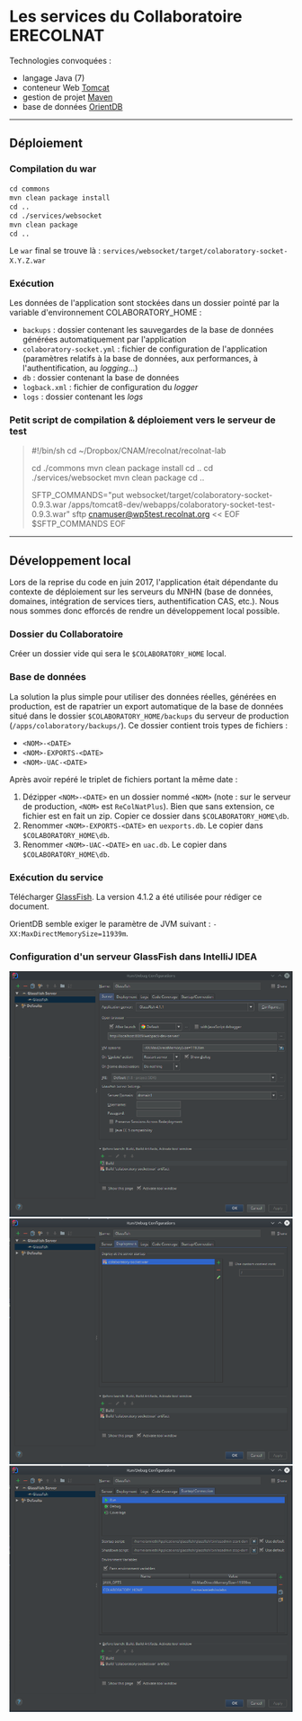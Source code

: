 # Les services du Collaboratoire ERECOLNAT 

Technologies convoquées :

  - langage Java (7)
  - conteneur Web [Tomcat](http://tomcat.apache.org/)
  - gestion de projet [Maven](https://maven.apache.org/)
  - base de données [OrientDB](http://orientdb.com/)

---

## Déploiement

### Compilation du war

	cd commons
	mvn clean package install
	cd ..
	cd ./services/websocket
	mvn clean package
	cd ..

Le `war` final se trouve là : `services/websocket/target/colaboratory-socket-X.Y.Z.war`

### Exécution

Les données de l'application sont stockées dans un dossier pointé par la variable d'environnement COLABORATORY_HOME :

  - `backups` : dossier contenant les sauvegardes de la base de données générées automatiquement par l'application
  - `colaboratory-socket.yml` : fichier de configuration de l'application (paramètres relatifs à la base de données, aux performances, à l'authentification, au *logging*...)
  - `db` : dossier contenant la base de données
  - `logback.xml` : fichier de configuration du *logger*
  - `logs` : dossier contenant les *logs*

### Petit script de compilation & déploiement vers le serveur de test

  > #!/bin/sh
  > cd ~/Dropbox/CNAM/recolnat/recolnat-lab
  > 
  > cd ./commons
  > mvn clean package install
  > cd ..
  > cd ./services/websocket
  > mvn clean package
  > cd ..
  > 
  > SFTP_COMMANDS="put websocket/target/colaboratory-socket-0.9.3.war /apps/tomcat8-dev/webapps/colaboratory-socket-test-0.9.3.war"
  > sftp cnamuser@wp5test.recolnat.org << EOF
  >   $SFTP_COMMANDS
  > EOF

---

## Développement local

Lors de la reprise du code en juin 2017, l'application était dépendante du contexte de déploiement sur les serveurs du MNHN (base de données, domaines, intégration de services tiers, authentification CAS, etc.). Nous nous sommes donc efforcés de rendre un développement local possible.

### Dossier du Collaboratoire

Créer un dossier vide qui sera le `$COLABORATORY_HOME` local.

### Base de données

La solution la plus simple pour utiliser des données réelles, générées en production, est de rapatrier un export automatique de la base de données situé dans le dossier `$COLABORATORY_HOME/backups` du serveur de production (`/apps/colaboratory/backups/`). Ce dossier contient trois types de fichiers :

  - `<NOM>-<DATE>`
  - `<NOM>-EXPORTS-<DATE>`
  - `<NOM>-UAC-<DATE>`

Après avoir repéré le triplet de fichiers portant la même date :

  1. Dézipper `<NOM>-<DATE>` en un dossier nommé `<NOM>` (note : sur le serveur de production, `<NOM>` est `ReColNatPlus`). Bien que sans extension, ce fichier est en fait un zip. Copier ce dossier dans `$COLABORATORY_HOME\db`.
  2. Renommer `<NOM>-EXPORTS-<DATE>` en `uexports.db`. Le copier dans `$COLABORATORY_HOME\db`.
  3. Renommer `<NOM>-UAC-<DATE>` en `uac.db`. Le copier dans `$COLABORATORY_HOME\db`.

### Exécution du service

Télécharger [GlassFish](http://download.oracle.com/glassfish/). La version 4.1.2 a été utilisée pour rédiger ce document.

OrientDB semble exiger le paramètre de JVM suivant : `-XX:MaxDirectMemorySize=11939m`.

### Configuration d'un serveur GlassFish dans IntelliJ IDEA

![Onglet « Server »](idea_glassfish_server-tab.png "Onglet « Server »")
![Onglet « Deployment »](idea_glassfish_deployment-tab.png "Onglet « Deployment »")
![Onglet « Startup/Connection »](idea_glassfish_startup-connection-tab.png "Onglet « Startup/Connection »")